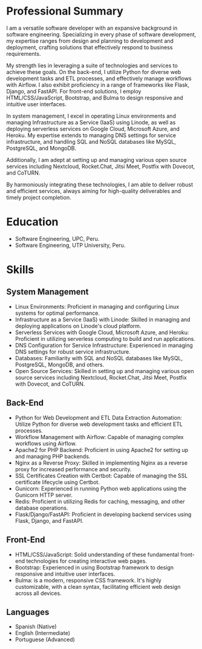 # Professional Summary

I am a versatile software developer with an expansive background in software engineering. Specializing in every phase of software development, my expertise ranges from design and planning to development and deployment, crafting solutions that effectively respond to business requirements. 

My strength lies in leveraging a suite of technologies and services to achieve these goals. On the back-end, I utilize Python for diverse web development tasks and ETL processes, and effectively manage workflows with Airflow. I also exhibit proficiency in a range of frameworks like Flask, Django, and FastAPI. For front-end solutions, I employ HTML/CSS/JavaScript, Bootstrap, and Bulma to design responsive and intuitive user interfaces. 

In system management, I excel in operating Linux environments and managing Infrastructure as a Service (IaaS) using Linode, as well as deploying serverless services on Google Cloud, Microsoft Azure, and Heroku. My expertise extends to managing DNS settings for service infrastructure, and handling SQL and NoSQL databases like MySQL, PostgreSQL, and MongoDB.

Additionally, I am adept at setting up and managing various open source services including Nextcloud, Rocket.Chat, Jitsi Meet, Postfix with Dovecot, and CoTURN. 

By harmoniously integrating these technologies, I am able to deliver robust and efficient services, always aiming for high-quality deliverables and timely project completion.

# Education

- Software Engineering, UPC, Peru.
- Software Engineering, UTP University, Peru.

# Skills

## System Management
- Linux Environments: Proficient in managing and configuring Linux systems for optimal performance.
- Infrastructure as a Service (IaaS) with Linode: Skilled in managing and deploying applications on Linode's cloud platform.
- Serverless Services with Google Cloud, Microsoft Azure, and Heroku: Proficient in utilizing serverless computing to build and run applications.
- DNS Configuration for Service Infrastructure: Experienced in managing DNS settings for robust service infrastructure.
- Databases: Familiarity with SQL and NoSQL databases like MySQL, PostgreSQL, MongoDB, and others.
- Open Source Services: Skilled in setting up and managing various open source services including Nextcloud, Rocket.Chat, Jitsi Meet, Postfix with Dovecot, and CoTURN.

## Back-End
- Python for Web Development and ETL Data Extraction Automation: Utilize Python for diverse web development tasks and efficient ETL processes.
- Workflow Management with Airflow: Capable of managing complex workflows using Airflow.
- Apache2 for PHP Backend: Proficient in using Apache2 for setting up and managing PHP backends.
- Nginx as a Reverse Proxy: Skilled in implementing Nginx as a reverse proxy for increased performance and security.
- SSL Certificates Creation with Certbot: Capable of managing the SSL certificate lifecycle using Certbot.
- Gunicorn: Experienced in running Python web applications using the Gunicorn HTTP server.
- Redis: Proficient in utilizing Redis for caching, messaging, and other database operations.
- Flask/Django/FastAPI: Proficient in developing backend services using Flask, Django, and FastAPI.

## Front-End
- HTML/CSS/JavaScript: Solid understanding of these fundamental front-end technologies for creating interactive web pages.
- Bootstrap: Experienced in using Bootstrap framework to design responsive and intuitive user interfaces.
- Bulma: is a modern, responsive CSS framework. It's highly customizable, with a clean syntax, facilitating efficient web design across all devices.

## Languages
- Spanish (Native)
- English (Intermediate)
- Portuguese (Advanced)